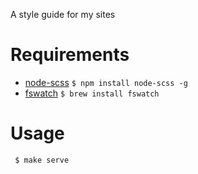 A style guide for my sites

# Requirements

  - [node-scss](https://github.com/sass/node-sass) `$ npm install node-scss -g`
  - [fswatch](https://github.com/alandipert/fswatch) `$ brew install fswatch`

# Usage

```
 $ make serve
```

